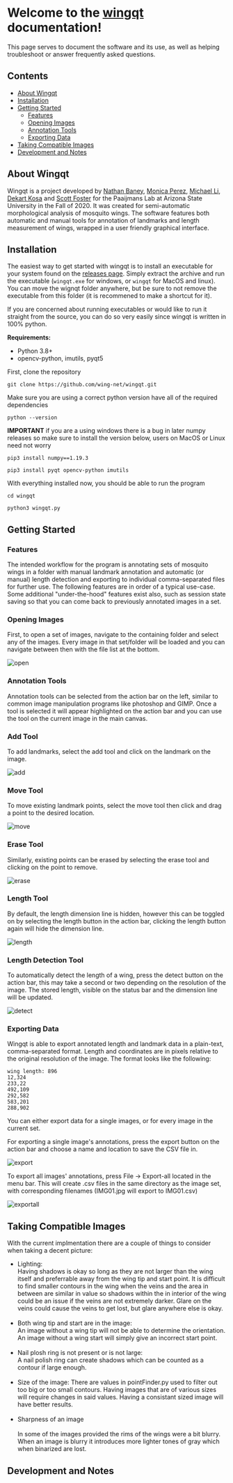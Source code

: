 # Welcome to the [wingqt](https://github.com/wing-net/wingqt) documentation!

This page serves to document the software and its use, as well as helping troubleshoot or answer frequently asked questions.

## Contents
* [About Wingqt](#about)
* [Installation](#installation)
* [Getting Started](#gettingstarted)
    * [Features](#features)
    * [Opening Images](#opening)
    * [Annotation Tools](#annotation)
    * [Exporting Data](#exporting)
* [Taking Compatible Images](#images)
* [Development and Notes](#development)


## <a id="about"></a>About Wingqt
Wingqt is a project developed by [Nathan Baney](https://github.com/nathanbaney/), [Monica Perez](https://github.com/mon2154256/), [Michael Li](https://github.com/saesus/), [Dekart Kosa](https://github.com/Dekart97/) and [Scott Foster](https://github.com/sgfost/) for the Paaijmans Lab at Arizona State University in the Fall of 2020. It was created for semi-automatic morphological analysis of mosquito wings. The software features both automatic and manual tools for annotation of landmarks and length measurement of wings, wrapped in a user friendly graphical interface.


## <a id="installation"></a>Installation

The easiest way to get started with wingqt is to install an executable for your system found on the [releases page](https://github.com/wing-net/wingqt/releases). Simply extract the archive and run the executable (`wingqt.exe` for windows, or `wingqt` for MacOS and linux). You can move the wignqt folder anywhere, but be sure to not remove the executable from this folder (it is recommened to make a shortcut for it).

If you are concerned about running executables or would like to run it straight from the source, you can do so very easily since wingqt is written in 100% python. 

**Requirements:**
* Python 3.8+
* opencv-python, imutils, pyqt5

First, clone the repository

```git clone https://github.com/wing-net/wingqt.git```

Make sure you are using a correct python version have all of the required dependencies

```python --version```

**IMPORTANT** if you are a using windows there is a bug in later numpy releases so make sure to install the version below, users on MacOS or Linux need not worry

```pip3 install numpy==1.19.3```

```pip3 install pyqt opencv-python imutils```

With everything installed now, you should be able to run the program

```cd wingqt```

```python3 wingqt.py```


## <a id="gettingstarted"></a>Getting Started

### <a id="Features"></a>Features

The intended workflow for the program is annotating sets of mosquito wings in a folder with manual landmark annotation and automatic (or manual) length detection and exporting to individual comma-separated files for further use. The following features are in order of a typical use-case. Some additional "under-the-hood" features exist also, such as session state saving so that you can come back to previously annotated images in a set.

### <a id="opening"></a>Opening Images

First, to open a set of images, navigate to the containing folder and select any of the images. Every image in that set/folder will be loaded and you can navigate between then with the file list at the bottom.

![open](resources/open.gif)

### <a id="annotation"></a>Annotation Tools

Annotation tools can be selected from the action bar on the left, similar to common image manipulation programs like photoshop and GIMP. Once a tool is selected it will appear highlighted on the action bar and you can use the tool on the current image in the main canvas.

### Add Tool
To add landmarks, select the add tool and click on the landmark on the image.

![add](resources/add.gif)

### Move Tool
To move existing landmark points, select the move tool then click and drag a point to the desired location.

![move](resources/move.gif)

### Erase Tool
Similarly, existing points can be erased by selecting the erase tool and clicking on the point to remove.

![erase](resources/erase.gif)

### Length Tool
By default, the length dimension line is hidden, however this can be toggled on by selecting the length button in the action bar, clicking the length button again will hide the dimension line.

![length](resources/length.gif)

### Length Detection Tool
To automatically detect the length of a wing, press the detect button on the action bar, this may take a second or two depending on the resolution of the image. The stored length, visible on the status bar and the dimension line will be updated.

![detect](resources/detct.gif)

### <a id="exporting"></a>Exporting Data
Wingqt is able to export annotated length and landmark data in a plain-text, comma-separated format. Length and coordinates are in pixels relative to the original resolution of the image. The format looks like the following:

```
wing length: 896
12,324
233,22
492,109
292,582
583,201
288,902
```

You can either export data for a single images, or for every image in the current set.

For exporting a single image's annotations, press the export button on the action bar and choose a name and location to save the CSV file in.

![export](resources/export.gif)

To export all images' annotations, press File -> Export-all located in the menu bar. This will create .csv files in the same directory as the image set, with corresponding filenames (IMG01.jpg will export to IMG01.csv)

![exportall](resources/exportall.gif)


## <a id="images"></a>Taking Compatible Images
<add image guidelines here>
 With the current implmentation there are a couple of things to consider when taking a decent picture:
   <ul> 
      <li> Lighting:<br>
                Having shadows is okay so long as they are not larger than the wing itself and preferrable away from the wing tip and start point.
                It is difficult to find smaller contours in the wing when the veins and the area in between are similar in value so shadows within the in interior of the wing                   could be an issue if the veins are not extremely darker. Glare on the veins could cause the veins to get lost, but glare anywhere else is okay. 
      </li><br>    
      <li> Both wing tip and start are in the image:<br>
               An image without a wing tip will not be able to determine the orientation.<br>
               An image without a wing start will simply give an incorrect start point.</li><br>
      <li> Nail plosh ring  is not present or is not large:<br>
               A nail polish ring can create shadows which can be counted as a contour if large enough.
      </li><br>
      <li> Size of the image: There are values in pointFinder.py used to filter out too big or too small contours.
              Having images that are of various sizes will require changes in said values. Having a consistant sized image will have better results. </li><br>
      <li> Sharpness of an image</li><br>
      In some of the images provided the rims of the wings were a bit blurry. 
      When an image is blurry it introduces more lighter tones of gray which when binarized are lost.</li>
   
   </ul>
   


## <a id="development"></a>Development and Notes
<notes about implementations etc>


